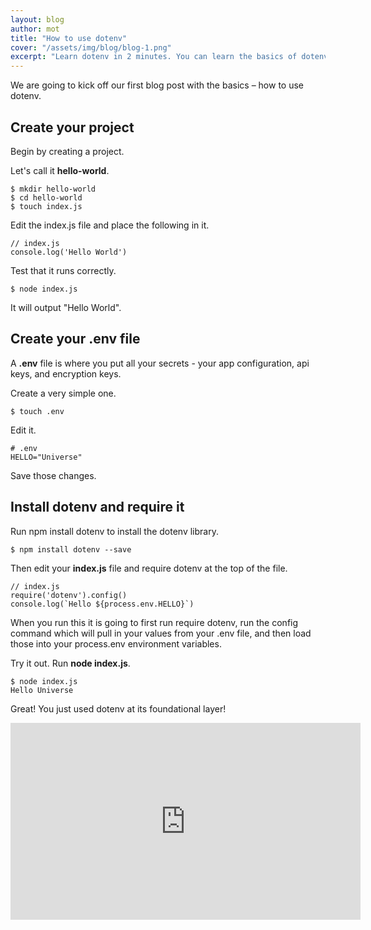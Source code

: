 ```yaml
---
layout: blog
author: mot
title: "How to use dotenv"
cover: "/assets/img/blog/blog-1.png"
excerpt: "Learn dotenv in 2 minutes. You can learn the basics of dotenv in just 2 minutes. It really is that straightforward."
---
```


We are going to kick off our first blog post with the basics – how to use dotenv.

## Create your project

Begin by creating a project.

Let's call it **hello-world**.

```
$ mkdir hello-world
$ cd hello-world
$ touch index.js
```

Edit the index.js file and place the following in it.

```
// index.js
console.log('Hello World')
```

Test that it runs correctly.

```
$ node index.js
```

It will output "Hello World".

## Create your .env file

A **.env** file is where you put all your secrets - your app configuration, api keys, and encryption keys.

Create a very simple one.

```
$ touch .env
```

Edit it.

```
# .env
HELLO="Universe"
```

Save those changes.

## Install dotenv and require it

Run npm install dotenv to install the dotenv library.

```
$ npm install dotenv --save
```

Then edit your **index.js** file and require dotenv at the top of the file.


```
// index.js
require('dotenv').config()
console.log(`Hello ${process.env.HELLO}`)
```

When you run this it is going to first run require dotenv, run the config command which will pull in your values from your .env file, and then load those into your process.env environment variables.

Try it out. Run **node index.js**.

```
$ node index.js
Hello Universe
```

Great! You just used dotenv at its foundational layer!

<iframe width="560" height="315" src="https://www.youtube.com/embed/YtkZR0NFd1g" title="YouTube video player" frameborder="0" allow="accelerometer; autoplay; clipboard-write; encrypted-media; gyroscope; picture-in-picture; web-share" allowfullscreen></iframe>


